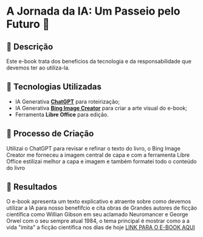 # A Jornada da IA: Um Passeio pelo Futuro 🌌

## 📒 Descrição
Este e-book trata dos beneficios da tecnologia e da responsabilidade que devemos ter ao utiliza-la.

## 🤖 Tecnologias Utilizadas
- IA Generativa **[ChatGPT](https://chat.openai.com)** para roteirização;
- IA Generativa **[Bing Image Creator](https://www.bing.com/images/create?mkt=en-US)** para criar a arte visual do e-book;
- Ferramenta **Libre Office** para edição.

## 🧐 Processo de Criação
Utilizai o ChatGPT para revisar e refinar o texto do livro, o Bing Image Creator me forneceu a imagem central de capa e com a ferramenta Libre Office estilizai melhor a capa e imagem e também formatei todo o conteúdo do livro
## 🚀 Resultados
O e-book apresenta um texto explicativo e atraente sobre como devemos utilizar a IA para nosso benefífcio e cita obras de Grandes autores de ficção científica como Willian Gibson em seu aclamado Neuromancer e George Orwel com o seu sempre atual 1984, o tema principal é mostrar como a a vida "imita" a ficção cientifica nos dias de hoje
[LINK PARA O E-BOOK AQUI](https://github.com/N3onKn1gh7/lab-natty-or-not/blob/main/Tecno-Humanidade.pdf)

